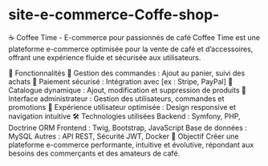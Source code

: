# site-e-commerce-Coffe-shop-
☕ Coffee Time - E-commerce pour passionnés de café
Coffee Time est une plateforme e-commerce optimisée pour la vente de café et d’accessoires, offrant une expérience fluide et sécurisée aux utilisateurs.

🚀 Fonctionnalités
🔹 Gestion des commandes : Ajout au panier, suivi des achats
🔹 Paiement sécurisé : Intégration avec [ex : Stripe, PayPal]
🔹 Catalogue dynamique : Ajout, modification et suppression de produits
🔹 Interface administrateur : Gestion des utilisateurs, commandes et promotions
🔹 Expérience utilisateur optimisée : Design responsive et navigation intuitive
🛠 Technologies utilisées
Backend : Symfony, PHP, Doctrine ORM
Frontend : Twig, Bootstrap, JavaScript
Base de données : MySQL
Autres : API REST, Sécurité JWT, Docker
📌 Objectif
Créer une plateforme e-commerce performante, intuitive et évolutive, répondant aux besoins des commerçants et des amateurs de café.

